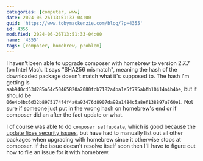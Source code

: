```yaml
---
categories: [computer, www]
date: 2024-06-26T13:51:33-04:00
guid: 'https://www.tobymackenzie.com/blog/?p=4355'
id: 4355
modified: 2024-06-26T13:51:33-04:00
name: '4355'
tags: [composer, homebrew, problem]
---
```


I haven't been able to upgrade composer with homebrew to version 2.7.7 (on Intel Mac).<!--more-->  It says "SHA256 mismatch", meaning the hash of the downloaded package doesn't match what it's supposed to.  The hash I'm getting is `aab940cd53d285a54c50465820a2080fcb7182a4ba1e5f795abfb10414a4b4be`, but it should be `06e4c4bc6d32b8975174f4f4a0a93476d8907da92a1484c5a8ef138897a760e1`.  Not sure if someone just put in the wrong hash on homebrew's end or if composer did an after the fact update or what.

I of course was able to do `composer selfupdate`, which is good because the [update fixes security issues](https://github.com/composer/composer/releases/tag/2.7.7), but have had to manually list out all other packages when upgrading with homebrew since it otherwise stops at composer.  If the issue doesn't resolve itself soon then I'll have to figure out how to file an issue for it with homebrew.
